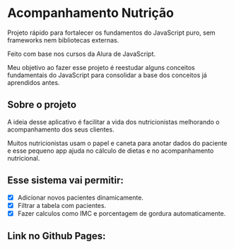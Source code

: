[comment]: <> (LOGO AQUI)
[comment]: <> (Imagens do App AQUI)

# Acompanhamento Nutrição
Projeto rápido para fortalecer os fundamentos do JavaScript puro, sem frameworks nem bibliotecas externas.

Feito com base nos cursos da Alura de JavaScript.

Meu objetivo ao fazer esse projeto é reestudar alguns conceitos fundamentais do JavaScript para consolidar a base dos conceitos já aprendidos antes.

## Sobre o projeto
A ideia desse aplicativo é facilitar a vida dos nutricionistas melhorando o acompanhamento dos seus clientes.

Muitos nutricionistas usam o papel e caneta para anotar dados do paciente e esse pequeno app ajuda no cálculo de dietas e no acompanhamento nutricional.

## Esse sistema vai permitir:
- [x] Adicionar novos pacientes dinamicamente. 
- [x] Filtrar a tabela com pacientes.
- [x] Fazer calculos como IMC e porcentagem de gordura automaticamente.

## Link no Github Pages:
